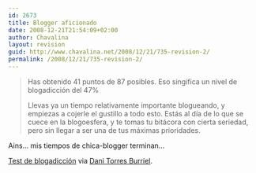 ```yaml
---
id: 2673
title: Blogger aficionado
date: 2008-12-21T21:54:09+02:00
author: Chavalina
layout: revision
guid: http://www.chavalina.net/2008/12/21/735-revision-2/
permalink: /2008/12/21/735-revision-2/
---
```

> Has obtenido 41 puntos de 87 posibles. Eso singifica un nivel de blogadicci&oacute;n del 47%
> 
> Llevas ya un tiempo relativamente importante blogueando, y empiezas a cojerle el gustillo a todo esto. Est&aacute;s al d&iacute;a de lo que se cuece en la blogoesfera, y te tomas tu bit&aacute;cora con cierta seriedad, pero sin llegar a ser una de tus m&aacute;ximas prioridades.

Ains&#8230; mis tiempos de chica-blogger terminan&#8230;

<a href="http://javimoya.com/blog/especial/blog-o-test/index.htm" target="_blank">Test de blogadicci&oacute;n</a> via <a href="http://www.torresburriel.com/weblog/2006/09/05/blogger-experimentado/" target="_blank">Dani Torres Burriel</a>.
